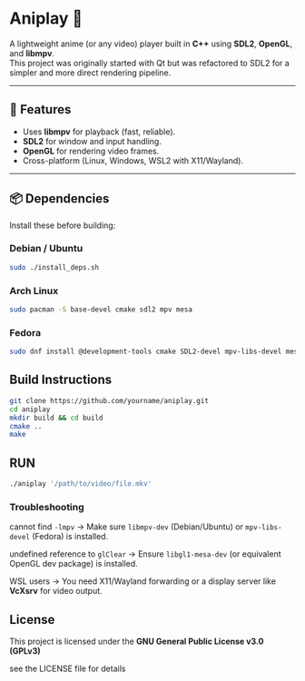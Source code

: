 # Aniplay 🎥

A lightweight anime (or any video) player built in **C++** using **SDL2**, **OpenGL**, and **libmpv**.  
This project was originally started with Qt but was refactored to SDL2 for a simpler and more direct rendering pipeline.

---

## 🚀 Features
- Uses **libmpv** for playback (fast, reliable).
- **SDL2** for window and input handling.
- **OpenGL** for rendering video frames.
- Cross-platform (Linux, Windows, WSL2 with X11/Wayland).

---

## 📦 Dependencies

Install these before building:

### Debian / Ubuntu
```bash
sudo ./install_deps.sh
```
### Arch Linux
```bash
sudo pacman -S base-devel cmake sdl2 mpv mesa
```
### Fedora
```bash 
sudo dnf install @development-tools cmake SDL2-devel mpv-libs-devel mesa-libGL-devel
```

## Build Instructions
```bash
git clone https://github.com/yourname/aniplay.git
cd aniplay
mkdir build && cd build
cmake ..
make
```
## RUN
```bash
./aniplay '/path/to/video/file.mkv'
```
### Troubleshooting
cannot find ``` -lmpv ``` → Make sure ``` libmpv-dev ``` (Debian/Ubuntu) or `mpv-libs-devel` (Fedora) is installed.

undefined reference to `glClear` → Ensure `libgl1-mesa-dev` (or equivalent OpenGL dev package) is installed.

WSL users → You need X11/Wayland forwarding or a display server like **VcXsrv** for video output.

## License
This project is licensed under the **GNU General Public License v3.0 (GPLv3)**

see the LICENSE file for details